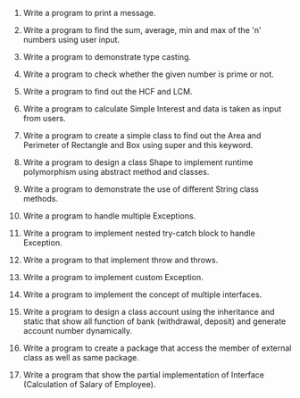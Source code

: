 1. Write a program to print a message.

2. Write a program to find the sum, average, min and max of the 'n' numbers using user input.

3. Write a program to demonstrate type casting.

4. Write a program to check whether the given number is prime or not.

5. Write a program to find out the HCF and LCM.

6. Write a program to calculate Simple Interest and data is taken as input from users.

7. Write a program to create a simple class to find out the Area and Perimeter of Rectangle and Box using super and this keyword.

8. Write a program to design a class Shape to implement runtime polymorphism using abstract method and classes.

9. Write a program to demonstrate the use of different String class methods.

10. Write a program to handle multiple Exceptions.

11. Write a program to implement nested try-catch block to handle Exception.

12. Write a program to that implement throw and throws.

13. Write a program to implement custom Exception.

14. Write a program to implement the concept of multiple interfaces.

15. Write a program to design a class account using the inheritance and static that show all function of bank (withdrawal, deposit) and generate account number dynamically.

16. Write a program to create a package that access the member of external class as well as same package.

17. Write a program that show the partial implementation of Interface (Calculation of Salary of Employee).